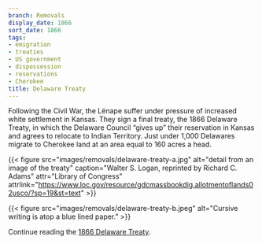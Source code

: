 ```yaml
---
branch: Removals
display_date: 1866
sort_date: 1866
tags:
- emigration
- treaties
- US government
- dispossession
- reservations
- Cherokee
title: Delaware Treaty
---
```


Following the Civil War, the Lënape suffer under pressure of increased white settlement in Kansas. They sign a final treaty, the 1866 Delaware Treaty, in which the Delaware Council “gives up” their reservation in Kansas and agrees to relocate to Indian Territory. Just under 1,000 Delawares migrate to Cherokee land at an area equal to 160 acres a head.

{{< figure src="images/removals/delaware-treaty-a.jpg" alt="detail from an image of the treaty" caption="Walter S. Logan, reprinted by Richard C. Adams" attr="Library of Congress" attrlink="https://www.loc.gov/resource/gdcmassbookdig.allotmentoflands02usco/?sp=19&st=text" >}}

{{< figure src="images/removals/delaware-treaty-b.jpeg" alt="Cursive writing is atop a blue lined paper." >}}

Continue reading the [1866 Delaware Treaty](https://catalog.archives.gov/id/179009052?objectPage=2).

